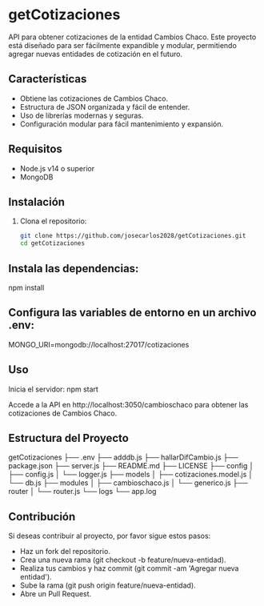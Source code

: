 # getCotizaciones

API para obtener cotizaciones de la entidad Cambios Chaco. Este proyecto está diseñado para ser fácilmente expandible y modular, permitiendo agregar nuevas entidades de cotización en el futuro.

## Características

- Obtiene las cotizaciones de Cambios Chaco.
- Estructura de JSON organizada y fácil de entender.
- Uso de librerías modernas y seguras.
- Configuración modular para fácil mantenimiento y expansión.

## Requisitos

- Node.js v14 o superior
- MongoDB

## Instalación

1. Clona el repositorio:

   ```sh
   git clone https://github.com/josecarlos2028/getCotizaciones.git
   cd getCotizaciones


## Instala las dependencias:
npm install


## Configura las variables de entorno en un archivo .env:
MONGO_URI=mongodb://localhost:27017/cotizaciones


## Uso
Inicia el servidor:
npm start

Accede a la API en http://localhost:3050/cambioschaco para obtener las cotizaciones de Cambios Chaco.

## Estructura del Proyecto
getCotizaciones
├── .env
├── adddb.js
├── hallarDifCambio.js
├── package.json
├── server.js
├── README.md
├── LICENSE
├── config
│   ├── config.js
│   └── logger.js
├── models
│   ├── cotizaciones.model.js
│   └── db.js
├── modules
│   ├── cambioschaco.js
│   └── generico.js
├── router
│   └── router.js
└── logs
    └── app.log

## Contribución
Si deseas contribuir al proyecto, por favor sigue estos pasos:

- Haz un fork del repositorio.
- Crea una nueva rama (git checkout -b feature/nueva-entidad).
- Realiza tus cambios y haz commit (git commit -am 'Agregar nueva entidad').
- Sube la rama (git push origin feature/nueva-entidad).
- Abre un Pull Request.